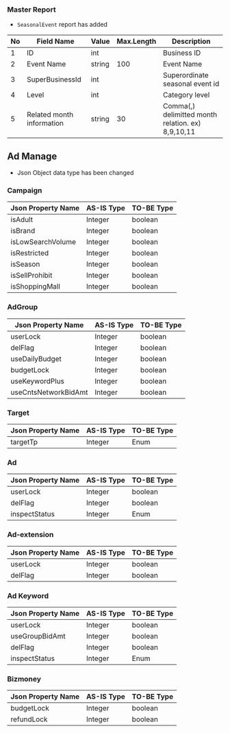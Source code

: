 ### Master Report
   * `SeasonalEvent` report has added
   
No|Field Name|Value|Max.Length|Description
----|---|---|---|---
1|ID|int||Business ID
2|Event Name|string|100|Event Name
3|SuperBusinessId|int||Superordinate seasonal event id
4|Level|int||Category level
5|Related month information|string|30|Comma(,) delimitted month relation. ex) 8,9,10,11


## Ad Manage
* Json Object data type has been changed

### Campaign

Json Property Name | AS-IS Type| TO-BE Type
------------------|---------------------|---------------
isAdult | Integer | boolean 
isBrand | Integer | boolean
isLowSearchVolume | Integer | boolean
isRestricted | Integer | boolean
isSeason  | Integer | boolean
isSellProhibit | Integer | boolean
isShoppingMall | Integer | boolean


### AdGroup

Json Property Name | AS-IS Type| TO-BE Type
------------------|---------------------|---------------
userLock | Integer | boolean 
delFlag | Integer | boolean
useDailyBudget | Integer | boolean
budgetLock  | Integer | boolean
useKeywordPlus | Integer | boolean
useCntsNetworkBidAmt | Integer | boolean



### Target

Json Property Name | AS-IS Type| TO-BE Type
------------------|---------------------|---------------
targetTp | Integer | Enum


### Ad

Json Property Name | AS-IS Type| TO-BE Type
------------------|---------------------|---------------
userLock | Integer | boolean 
delFlag | Integer | boolean
inspectStatus | Integer | Enum 

### Ad-extension

Json Property Name | AS-IS Type| TO-BE Type
------------------|---------------------|---------------
userLock | Integer | boolean 
delFlag | Integer | boolean

### Ad Keyword

Json Property Name | AS-IS Type| TO-BE Type
------------------|---------------------|---------------
userLock | Integer | boolean 
useGroupBidAmt | Integer | boolean 
delFlag | Integer | boolean
inspectStatus | Integer | Enum 

### Bizmoney

Json Property Name | AS-IS Type| TO-BE Type
------------------|---------------------|---------------
budgetLock | Integer | boolean 
refundLock | Integer | boolean
